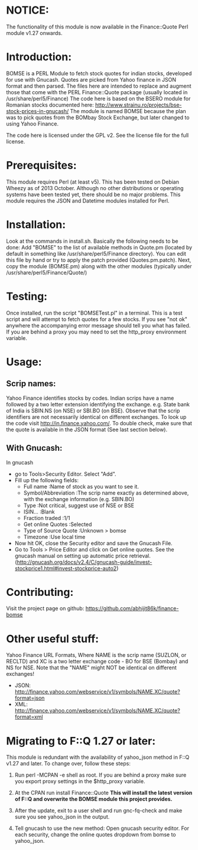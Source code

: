 NOTICE:
=======
The functionality of this module is now available in the Finance::Quote
Perl module v1.27 onwards.


Introduction:
=============
BOMSE is a PERL Module to fetch stock quotes for indian stocks, developed
for use with Gnucash. Quotes are picked from Yahoo finance in JSON format
and then parsed.
The files here are intended to replace and augment those that come with the
PERL Finance::Quote package (usually located in /usr/share/perl5/Finance)
The code here is based on the BSERO module for Romanian stocks documented
here: http://www.strainu.ro/projects/bse-stock-prices-in-gnucash/
The module is named BOMSE because the plan was to pick quotes from the
BOMbay Stock Exchange, but later changed to using Yahoo Finance.

The code here is licensed under the GPL v2. See the license file for the
full license.

Prerequisites:
==============
This module requires Perl (at least v5). This has been tested on Debian Wheezy
as of 2013 October. Although no other distributions or operating systems have
been tested yet, there should be no major problems. 
This module requires the JSON and Datetime modules installed for Perl.

Installation:
=============
Look at the commands in install.sh. Basically the following needs to be done:
Add "BOMSE" to the list of available methods in Quote.pm (located by default
in something like /usr/share/perl5/Finance directory). You can edit this file
by hand or try to apply the patch provided (Quotes.pm.patch). Next, copy the 
module (BOMSE.pm) along with the other modules (typically under
/usr/share/perl5/Finance/Quote/)

Testing:
========
Once installed, run the script "BOMSETest.pl" in a terminal. This is a test
script and will attempt to fetch quotes for a few stocks. If you see 
"not ok" anywhere the accompanying error message should tell you what has
failed. If you are behind a proxy you may need to set the http_proxy
environment variable. 

Usage:
======
Scrip names:
------------
Yahoo Finance identifies stocks by codes. Indian scrips have a name followed
by a two letter extension identifying the exchange.
e.g. State bank of India is SBIN.NS (on NSE) or SBI.BO (on BSE). Observe that
the scrip identifiers are not necessarily identical on different exchanges.
To look up the code visit http://in.finance.yahoo.com/. To double check, make
sure that the quote is available in the JSON format (See last section below).

With Gnucash:
-------------
In gnucash
- go to Tools>Security Editor. Select "Add".
- Fill up the following fields:
	+ Full name		:Name of stock as you want to see it.
	+ Symbol/Abbreviation	:The scrip name exactly as determined above, with the
				 exchange information (e.g. SBIN.BO)
	+ Type			:Not critical, suggest use of NSE or BSE
	+ ISIN...		:Blank
	+ Fraction traded 	:1/1
	+ Get online Quotes	:Selected
	+ Type of Source Quote	:Unknown > bomse
	+ Timezone		:Use local time
- Now hit OK, close the Security editor and save the Gnucash File.
- Go to Tools > Price Editor and click on Get online quotes.
See the gnucash manual on setting up automatic price retrieval.
(http://gnucash.org/docs/v2.4/C/gnucash-guide/invest-stockprice1.html#invest-stockprice-auto2)


Contributing:
=============
Visit the project page on github: https://github.com/abhijit86k/finance-bomse

Other useful stuff:
===================
Yahoo Finance URL Formats, Where NAME is the scrip name (SUZLON, or RECLTD)
and XC is a two letter exchange code - BO for BSE (Bombay) and NS for NSE.
Note that the "NAME" might NOT be identical on different exchanges!
- JSON:	http://finance.yahoo.com/webservice/v1/symbols/NAME.XC/quote?format=json
- XML:	http://finance.yahoo.com/webservice/v1/symbols/NAME.XC/quote?format=xml

Migrating to F::Q 1.27 or later:
================================
This module is redundant with the availability of yahoo_json method in F::Q v1.27 and later.
To change over, follow these steps:
1. Run
	perl -MCPAN -e shell
as root. If you are behind a proxy make sure you export proxy settings in the $http_proxy variable.

2. At the CPAN run
	install Finance::Quote
**This will install the latest version of F::Q and overwrite the BOMSE module this project provides.**
3. After the update, exit to a user shell and run
	gnc-fq-check
and make sure you see yahoo_json in the output.
4. Tell gnucash to use the new method:
Open gnucash security editor. For each security, change the online quotes dropdown from bomse to yahoo_json.

	

